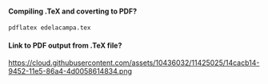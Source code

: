 
#### __Compiling .TeX and coverting to PDF?__
```
pdflatex edelacampa.tex
```

#### __Link to PDF output from .TeX file?__
https://cloud.githubusercontent.com/assets/10436032/11425025/14cacb14-9452-11e5-86a4-4d0058614834.png
